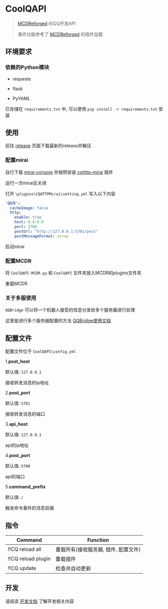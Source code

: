 # CoolQAPI

> [MCDReforged](https://github.com/Fallen-Breath/MCDReforged) 的QQ开发API
>
> 事件功能参考了 [MCDReforged](https://github.com/Fallen-Breath/MCDReforged) 的插件加载

## 环境要求

### 依赖的Python模块

- requests

- flask

- PyYAML

已存储在 `requirements.txt` 中, 可以使用 `pip install -r requirements.txt` 安装

## 使用

前往 [release](https://github.com/zhang-anzhi/CoolQAPI/releases) 页面下载最新的release并解压

### 配置mirai

自行下载 [mirai-console](https://github.com/mamoe/mirai-console) 并按照安装 [cqhttp-mirai](https://github.com/yyuueexxiinngg/cqhttp-mirai) 插件

运行一次mirai后关闭

打开 `\plugins\CQHTTPMirai\setting.yml` 写入以下内容

```yaml
'QQ号':
  cacheImage: false
  http:
    enable: true
    host: 0.0.0.0
    port: 5700
    postUrl: "http://127.0.0.1:5701/post"
    postMessageFormat: array
```

启动mirai

### 配置MCDR

将 `CoolQAPI-MCDR.py` 和 `CoolQAPI` 文件夹放入MCDR的plugins文件夹

重载MCDR

### 关于多服使用

`QQBridge` 可以将一个机器人接受的信息分发给多个服务器进行处理

这里是进行多个服务器配置的方法 [QQBridge使用文档](doc/QQBridge.md)

## 配置文件

配置文件位于 `CoolQAPI\config.yml`

1.**post_host**

默认值: `127.0.0.1`

接收转发消息的ip地址

2.**post_port**

默认值: `5701`

接收转发消息的端口

3.**api_host**

默认值: `127.0.0.1`

api的ip地址

4.**post_port**

默认值: `5700`

api的端口

5.**command_prefix**

默认值: `/`

触发命令事件的消息前缀

## 指令

| Command                | Function                                 |
| ---------------------- | ---------------------------------------- |
| !!CQ reload all        | 重载所有(接收服务器, 插件, 配置文件)        |
| !!CQ reload plugin     | 重载插件                                  |
| !!CQ update            | 检查并自动更新                            |

## 开发

请阅读 [开发文档](doc/plugin.md) 了解开发相关内容
